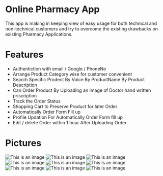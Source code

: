 # Online Pharmacy App 
This app is making in keeping view of easy usage for both technical and non-technical customers and try to overcome the existing drawbacks on existing Pharmacy Applications.

# Features
- Authentiction with email / Google / PhoneNo
- Arrange Product Category wise for customer convenient 
- Search Specific Prodect By Voice By ProductName By Product Description
- Can Order Product By Uploading an Image of Doctor hand written priscription
- Track the Order Status
- Shopping Cart to Preserve Product for later Order
- Automatically Order Form Fill up
- Profile Updation For Automatically Order Form fill up
- Edit / delete Order within 1 hour After Uploading Order  



# Pictures
![This is an image](https://github.com/aliahmad39/PharmacyApp/blob/master/art/homePage.jpg)
![This is an image](https://github.com/aliahmad39/PharmacyApp/blob/master/art/OrderByImage.jpg)
![This is an image](https://github.com/aliahmad39/PharmacyApp/blob/master/art/Login.jpg)
![This is an image](https://github.com/aliahmad39/PharmacyApp/blob/master/art/ShoppingCart.jpg)
![This is an image](https://github.com/aliahmad39/PharmacyApp/blob/master/art/ProductList.jpg)
![This is an image](https://github.com/aliahmad39/PharmacyApp/blob/master/art/SearchByVoice.jpg)
![This is an image](https://github.com/aliahmad39/PharmacyApp/blob/master/art/SearchByName.jpg)
![This is an image](https://github.com/aliahmad39/PharmacyApp/blob/master/art/UpdateProfile.jpg)
![This is an image](https://github.com/aliahmad39/PharmacyApp/blob/master/art/OrderForm.jpg)
